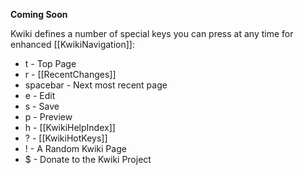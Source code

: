 **Coming Soon**

Kwiki defines a number of special keys you can press at any time for enhanced [[KwikiNavigation]]:

* t - Top Page
* r - [[RecentChanges]]
* spacebar - Next most recent page
* e - Edit
* s - Save
* p - Preview
* h - [[KwikiHelpIndex]]
* ? - [[KwikiHotKeys]]
* ! - A Random Kwiki Page
* $ - Donate to the Kwiki Project
